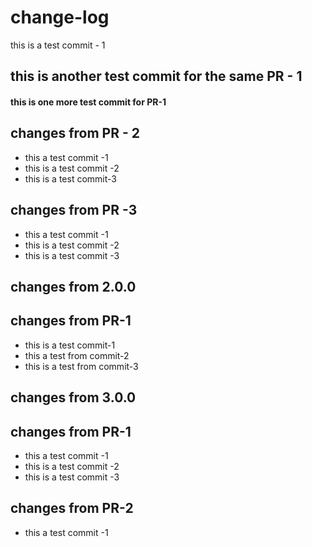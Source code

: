 # change-log 
this is a test commit - 1
## this is another test commit for the same PR - 1
#### this is one more test commit for PR-1


## changes from PR - 2
- this a test commit -1
- this is a test commit -2
- this is a test commit-3

## changes from PR -3 
- this a test commit -1
- this is a test commit -2
- this is a test commit -3

## changes from 2.0.0
## changes from PR-1
- this is a test commit-1
- this a test from commit-2
- this is a test from commit-3

  
## changes from 3.0.0

## changes from PR-1
- this a test commit -1
- this is a test commit -2
- this is a test commit -3

## changes from PR-2
- this a test commit -1
